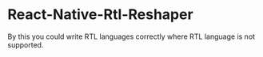 # React-Native-Rtl-Reshaper
By this you could write RTL languages correctly where RTL language is not supported. 

